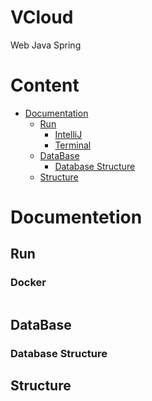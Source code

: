# VCloud

Web
Java
Spring

# Content

- [Documentation](#documentetion)
  - [Run](#run)
    - [IntelliJ](#intellij)
    - [Terminal](#terminal)
  - [DataBase](#database)
    - [Database Structure](#database-structurea)
  - [Structure](#structure)

# Documentetion

## Run

### Docker

```

```


## DataBase

### Database Structure

## Structure
